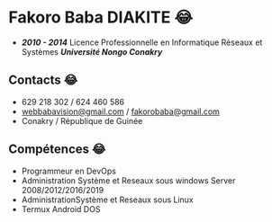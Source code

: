 # Fakoro Baba DIAKITE :joy:
* ***2010 - 2014*** Licence Professionnelle en Informatique Réseaux et Systèmes
***Université Nongo Conakry***
## Contacts :joy:
- 629 218 302 / 624 460 586
- webbabavision@gmail.com / fakorobaba@gmail.com
- Conakry / République de Guinée
## Compétences :joy:
* Programmeur en DevOps
* Administration Système et Reseaux sous windows Server 2008/2012/2016/2019
* AdministrationSystème et Reseaux sous Linux 
* Termux Android DOS
